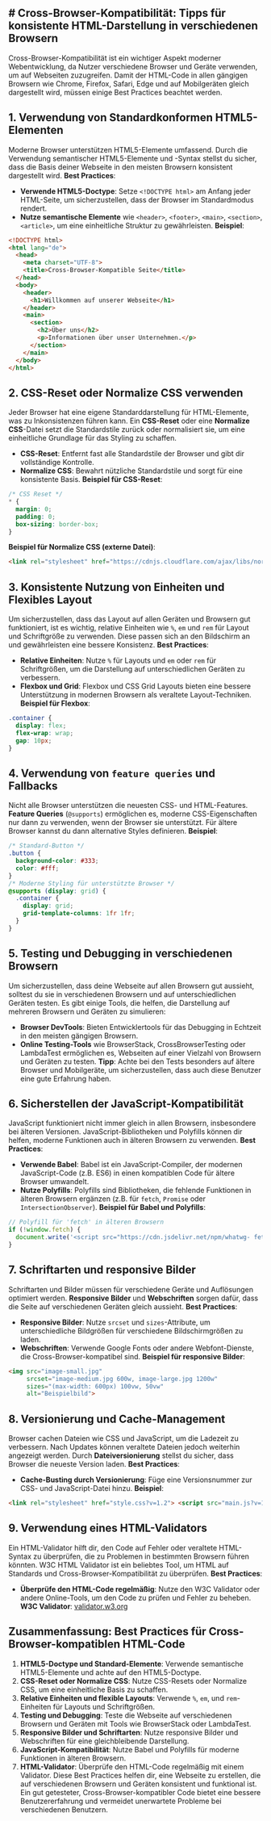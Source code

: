 ## # Cross-Browser-Kompatibilität: Tipps für konsistente HTML-Darstellung in verschiedenen Browsern
Cross-Browser-Kompatibilität ist ein wichtiger Aspekt moderner Webentwicklung, da Nutzer verschiedene Browser und Geräte verwenden, um auf Webseiten zuzugreifen. Damit der HTML-Code in allen gängigen Browsern wie Chrome, Firefox, Safari, Edge und auf Mobilgeräten gleich dargestellt wird, müssen einige Best Practices beachtet werden.
## 1. Verwendung von Standardkonformen HTML5-Elementen
Moderne Browser unterstützen HTML5-Elemente umfassend. Durch die Verwendung semantischer HTML5-Elemente und -Syntax stellst du sicher, dass die Basis deiner Webseite in den meisten Browsern konsistent dargestellt wird.
**Best Practices**:
- **Verwende HTML5-Doctype**: Setze `<!DOCTYPE html>` am Anfang jeder HTML-Seite, um sicherzustellen, dass der Browser im Standardmodus rendert.
- **Nutze semantische Elemente** wie `<header>`, `<footer>`, `<main>`, `<section>`, `<article>`, um eine einheitliche Struktur zu gewährleisten.
**Beispiel**:
```html
<!DOCTYPE html>
<html lang="de">
  <head>
    <meta charset="UTF-8">
    <title>Cross-Browser-Kompatible Seite</title>
  </head>
  <body>
    <header>
      <h1>Willkommen auf unserer Webseite</h1>
    </header>
    <main>
      <section>
        <h2>Über uns</h2>
        <p>Informationen über unser Unternehmen.</p>
      </section>
    </main>
  </body>
</html>
```
## 2. CSS-Reset oder Normalize CSS verwenden
Jeder Browser hat eine eigene Standarddarstellung für HTML-Elemente, was zu Inkonsistenzen führen kann. Ein **CSS-Reset** oder eine **Normalize CSS**-Datei setzt die Standardstile zurück oder normalisiert sie, um eine einheitliche Grundlage für das Styling zu schaffen.
- **CSS-Reset**: Entfernt fast alle Standardstile der Browser und gibt dir vollständige Kontrolle.
- **Normalize CSS**: Bewahrt nützliche Standardstile und sorgt für eine konsistente Basis.
**Beispiel für CSS-Reset**:
```css
/* CSS Reset */ 
* {
  margin: 0;
  padding: 0;
  box-sizing: border-box;
}
```
**Beispiel für Normalize CSS (externe Datei)**:
```html
<link rel="stylesheet" href="https://cdnjs.cloudflare.com/ajax/libs/normalize/8.0.1/normalize.min.css">
```
## 3. Konsistente Nutzung von Einheiten und Flexibles Layout
Um sicherzustellen, dass das Layout auf allen Geräten und Browsern gut funktioniert, ist es wichtig, relative Einheiten wie `%`, `em` und `rem` für Layout und Schriftgröße zu verwenden. Diese passen sich an den Bildschirm an und gewährleisten eine bessere Konsistenz.
**Best Practices**:
- **Relative Einheiten**: Nutze `%` für Layouts und `em` oder `rem` für Schriftgrößen, um die Darstellung auf unterschiedlichen Geräten zu verbessern.
- **Flexbox und Grid**: Flexbox und CSS Grid Layouts bieten eine bessere Unterstützung in modernen Browsern als veraltete Layout-Techniken.
**Beispiel für Flexbox**:
```css
.container {
  display: flex;
  flex-wrap: wrap;
  gap: 10px;
}
```
## 4. Verwendung von `feature queries` und Fallbacks
Nicht alle Browser unterstützen die neuesten CSS- und HTML-Features. **Feature Queries** (`@supports`) ermöglichen es, moderne CSS-Eigenschaften nur dann zu verwenden, wenn der Browser sie unterstützt. Für ältere Browser kannst du dann alternative Styles definieren.
**Beispiel**:
```css
/* Standard-Button */
.button {
  background-color: #333;
  color: #fff;
}
/* Moderne Styling für unterstützte Browser */
@supports (display: grid) {
  .container {
    display: grid;
    grid-template-columns: 1fr 1fr;
  }
}
```
## 5. Testing und Debugging in verschiedenen Browsern
Um sicherzustellen, dass deine Webseite auf allen Browsern gut aussieht, solltest du sie in verschiedenen Browsern und auf unterschiedlichen Geräten testen. Es gibt einige Tools, die helfen, die Darstellung auf mehreren Browsern und Geräten zu simulieren:
- **Browser DevTools**: Bieten Entwicklertools für das Debugging in Echtzeit in den meisten gängigen Browsern.
- **Online Testing-Tools** wie BrowserStack, CrossBrowserTesting oder LambdaTest ermöglichen es, Webseiten auf einer Vielzahl von Browsern und Geräten zu testen.
**Tipp**: Achte bei den Tests besonders auf ältere Browser und Mobilgeräte, um sicherzustellen, dass auch diese Benutzer eine gute Erfahrung haben.
## 6. Sicherstellen der JavaScript-Kompatibilität
JavaScript funktioniert nicht immer gleich in allen Browsern, insbesondere bei älteren Versionen. JavaScript-Bibliotheken und Polyfills können dir helfen, moderne Funktionen auch in älteren Browsern zu verwenden.
**Best Practices**:
- **Verwende Babel**: Babel ist ein JavaScript-Compiler, der modernen JavaScript-Code (z.B. ES6) in einen kompatiblen Code für ältere Browser umwandelt.
- **Nutze Polyfills**: Polyfills sind Bibliotheken, die fehlende Funktionen in älteren Browsern ergänzen (z.B. für `fetch`, `Promise` oder `IntersectionObserver`).
**Beispiel für Babel und Polyfills**:
```javascript
// Polyfill für 'fetch' in älteren Browsern 
if (!window.fetch) {
  document.write('<script src="https://cdn.jsdelivr.net/npm/whatwg- fetch@3.6.2/fetch.min.js"><\/script>');
}
```
## 7. Schriftarten und responsive Bilder
Schriftarten und Bilder müssen für verschiedene Geräte und Auflösungen optimiert werden. **Responsive Bilder** und **Webschriften** sorgen dafür, dass die Seite auf verschiedenen Geräten gleich aussieht.
**Best Practices**:
- **Responsive Bilder**: Nutze `srcset` und `sizes`-Attribute, um unterschiedliche Bildgrößen für verschiedene Bildschirmgrößen zu laden.
- **Webschriften**: Verwende Google Fonts oder andere Webfont-Dienste, die Cross-Browser-kompatibel sind.
**Beispiel für responsive Bilder**:
```html
<img src="image-small.jpg"
	 srcset="image-medium.jpg 600w, image-large.jpg 1200w"
	 sizes="(max-width: 600px) 100vw, 50vw"
	 alt="Beispielbild">
```
## 8. Versionierung und Cache-Management
Browser cachen Dateien wie CSS und JavaScript, um die Ladezeit zu verbessern. Nach Updates können veraltete Dateien jedoch weiterhin angezeigt werden. Durch **Dateiversionierung** stellst du sicher, dass Browser die neueste Version laden.
**Best Practices**:
- **Cache-Busting durch Versionierung**: Füge eine Versionsnummer zur CSS- und JavaScript-Datei hinzu.
**Beispiel**:
```html
<link rel="stylesheet" href="style.css?v=1.2"> <script src="main.js?v=1.2"></script>
```
## 9. Verwendung eines HTML-Validators
Ein HTML-Validator hilft dir, den Code auf Fehler oder veraltete HTML-Syntax zu überprüfen, die zu Problemen in bestimmten Browsern führen könnten. W3C HTML Validator ist ein beliebtes Tool, um HTML auf Standards und Cross-Browser-Kompatibilität zu überprüfen.
**Best Practices**:
- **Überprüfe den HTML-Code regelmäßig**: Nutze den W3C Validator oder andere Online-Tools, um den Code zu prüfen und Fehler zu beheben.
**W3C Validator**: [validator.w3.org](https://validator.w3.org/)
## Zusammenfassung: Best Practices für Cross-Browser-kompatiblen HTML-Code
1. **HTML5-Doctype und Standard-Elemente**: Verwende semantische HTML5-Elemente und achte auf den HTML5-Doctype.
2. **CSS-Reset oder Normalize CSS**: Nutze CSS-Resets oder Normalize CSS, um eine einheitliche Basis zu schaffen.
3. **Relative Einheiten und flexible Layouts**: Verwende `%`, `em`, und `rem`-Einheiten für Layouts und Schriftgrößen.
4. **Testing und Debugging**: Teste die Webseite auf verschiedenen Browsern und Geräten mit Tools wie BrowserStack oder LambdaTest.
5. **Responsive Bilder und Schriftarten**: Nutze responsive Bilder und Webschriften für eine gleichbleibende Darstellung.
6. **JavaScript-Kompatibilität**: Nutze Babel und Polyfills für moderne Funktionen in älteren Browsern.
7. **HTML-Validator**: Überprüfe den HTML-Code regelmäßig mit einem Validator.
Diese Best Practices helfen dir, eine Webseite zu erstellen, die auf verschiedenen Browsern und Geräten konsistent und funktional ist. Ein gut getesteter, Cross-Browser-kompatibler Code bietet eine bessere Benutzererfahrung und vermeidet unerwartete Probleme bei verschiedenen Benutzern.